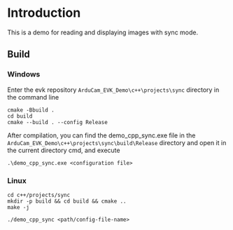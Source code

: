 # Introduction

This is a demo for reading and displaying images with sync mode.

## Build

### Windows

Enter the evk repository `ArduCam_EVK_Demo\c++\projects\sync` directory in the command line

```
cmake -Bbuild .
cd build
cmake --build . --config Release
```

After compilation, you can find the demo_cpp_sync.exe file in the `ArduCam_EVK_Demo\c++\projects\sync\build\Release` directory and open it in the current directory cmd, and execute
```
.\demo_cpp_sync.exe <configuration file>
```

### Linux
<!-- git clone https://github.com/ArduCAM/ArduCAM_USB_Camera_Shield_Cpp_Demo.git -->
<!-- cd ArduCAM_USB_Camera_Shield_Cpp_Demo -->
```
cd c++/projects/sync
mkdir -p build && cd build && cmake ..
make -j

./demo_cpp_sync <path/config-file-name>
```
